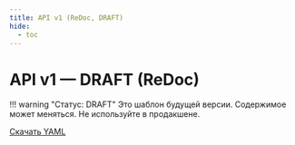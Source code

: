 ```yaml
---
title: API v1 (ReDoc, DRAFT)
hide:
  - toc
---
```


# API v1 — DRAFT (ReDoc)

!!! warning "Статус: DRAFT"
    Это шаблон будущей версии. Содержимое может меняться. Не используйте в продакшене.

<div id="redoc-v1"></div>

<script src="https://cdn.redoc.ly/redoc/latest/bundles/redoc.standalone.js"></script>
<script>
  const REL_FOR_REDOC = '../../api/gtrack-v1.yaml';
  const SPEC_URL = new URL(REL_FOR_REDOC, document.baseURI).toString();
  Redoc.init(SPEC_URL, { expandResponses: "200,201,204" }, document.getElementById('redoc-v1'));
  window.addEventListener('DOMContentLoaded', () => {
    const a = document.getElementById('dl-v1');
    if (a) a.href = new URL('../../api/gtrack-v1.yaml', document.baseURI).toString();
  });
</script>

<a id="dl-v1" href="../api/gtrack-v1.yaml">Скачать YAML</a>
